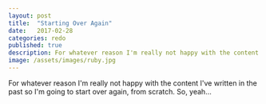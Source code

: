 ```yaml
---
layout: post
title:  "Starting Over Again"
date:   2017-02-28
categories: redo
published: true
description: For whatever reason I'm really not happy with the content I've written in the past so I'm going to start over again, from scratch.
image: /assets/images/ruby.jpg
---
```

For whatever reason I'm really not happy with the content I've written in the past so I'm going to start over again, from scratch. So, yeah...
